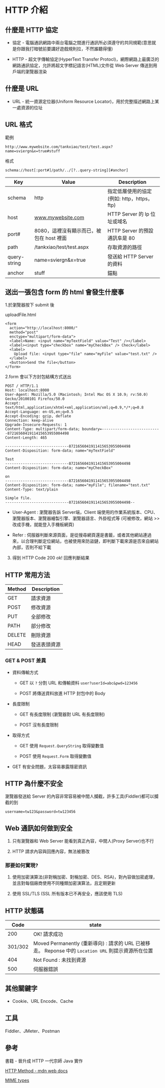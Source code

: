 # HTTP 介紹

## 什麼是 HTTP 協定

* 協定 - 電腦通訊網路中兩台電腦之間進行通訊所必須遵守的共同規範(意思就是你跟我打暗號前要講好遊戲規則拉，不然誰聽得懂)

* HTTP - 超文字傳輸協定(HyperText Transfer Protocl)，網際網路上最廣泛的網路通訊協定，允許將超文字標記語言(HTML)文件從 Web Server 傳送到用戶端的瀏覽器渲染

## 什麼是 URL

* URL - 統一資源定位器(Uniform Resource Locator)，用於完整描述網路上某一處資源的位址

## URL 格式

範例

```
http://www.mywebsite.com/tankxiao/test/test.aspx?name=sviergn&x=true#stuff
```

格式

```
schema://host[:port#]/path/../[?..query-string][#anchor]
```

| Key  | Value | Description |
| ------------- | ------------- | ------------- |
| schema | http  | 指定低層使用的協定 (例如: http，https，ftp) |
| host | www.mywebsite.com  | HTTP Server 的 Ip 位址或域名 |
| port#  | 8080，這裡沒有顯示而已，被包在 host 裡面  | HTTP Server 的預設通訊阜是 80 |
| path  | /tankxiao/test/test.aspx  | 存取資源的路徑 |
| query-string | name=sviergn&x=true  | 發送給 HTTP Server 的資料 |
| anchor | stuff  | 錨點 |

## 送出一張包含 form 的 html 會發生什麼事

1.於瀏覽器按下 submit 後

uploadFile.html

```
<form
  action="http://localhost:8000/"
  method="post"
  enctype="multipart/form-data">
  <label>Name: <input name="myTextField" value="Test" /></label>
  <label><input type="checkbox" name="myCheckBox" /> Check</label>
  <label>
    Upload file: <input type="file" name="myFile" value="test.txt" />
  </label>
  <button>Send the file</button>
</form>

```

2.form 會以下方封包結構方式送出

```
POST / HTTP/1.1
Host: localhost:8000
User-Agent: Mozilla/5.0 (Macintosh; Intel Mac OS X 10.9; rv:50.0) Gecko/20100101 Firefox/50.0
Accept: text/html,application/xhtml+xml,application/xml;q=0.9,*/*;q=0.8
Accept-Language: en-US,en;q=0.5
Accept-Encoding: gzip, deflate
Connection: keep-alive
Upgrade-Insecure-Requests: 1
Content-Type: multipart/form-data; boundary=---------------------------8721656041911415653955004498
Content-Length: 465

-----------------------------8721656041911415653955004498
Content-Disposition: form-data; name="myTextField"

Test
-----------------------------8721656041911415653955004498
Content-Disposition: form-data; name="myCheckBox"

on
-----------------------------8721656041911415653955004498
Content-Disposition: form-data; name="myFile"; filename="test.txt"
Content-Type: text/plain

Simple file.
-----------------------------8721656041911415653955004498--

```
* User-Agent : 瀏覽器告訴 Server端，Client 端使用的作業系統版本、CPU、瀏覽器版本、瀏覽器繪製引擎、瀏覽器語言、外掛程式等 (可被修改，網站 >> 改成手機，就能登入手機板網頁)

* Refer : 伺服器判斷來源頁面，是從搜尋網頁還是書籤，或者其他網站連過來，以合理判斷定位網站，也被使用來防盜鏈，即判斷下載來源是否來自網站內部，否則不給下載

3. 得到 HTTP Code 200 ok! 回應判斷結果 

## HTTP 常用方法

| Method  | Description |
| ------------- | ------------- |
| GET | 請求資源  |
| POST | 修改資源  |
| PUT  | 全部修改  |
| PATH  | 部分修改  |
| DELETE | 刪除資源  |
| HEAD | 發送表頭資源  |

### GET & POST 差異

* 資料傳輸方式

  * GET 以 `?` 分割 URL 和傳輸資料 `user?userId=abc&pwd=123456`

  * POST 將傳送資料放進 HTTP 封包中的 Body

* 長度限制 

  * GET 有長度限制 (瀏覽器對 URL 有長度限制)

  * POST 沒有長度限制

* 取得方式

  * GET 使用 `Request.QueryString` 取得變數值

  * POST 使用 `Request.Form` 取得變數值

* GET 有安全問題，太容易暴露隱密資訊

## HTTP 為什麼不安全

瀏覽器發送給 Server 的內容非常容易被中間人攔截，許多工具(Fiddler)都可以攔截的到

```
username=tw123&password=tw123456
```

## Web 通訊如何做到安全

1. 只有瀏覽器和 Web Server 能看到真正內容，中間人(Proxy Server)也不行

2. HTTP 請求內容與回應內容，無法被篡改

### 那要如何實現?

 1. 使用加密演算法(非對稱加密、對稱加密、DES、RSA)，對內容做加密處理，並且對每個廠商使用不同種類加密演算法，且定期更新
 
 2. 使用 SSL/TLS (SSL 所有版本已不再安全，應該使用 TLS)

## HTTP 狀態碼

| Code  | state |
| ------------- | ------------- |
| 200 | OK! 請求成功  |
| 301/302 | Moved Permanently (重新導向) : 請求的 URL 已被移走。 Reponse 中的 `Location URL` 則提示資源所在位置  |
| 404  | Not Found : 未找到資源  |
| 500 | 伺服器錯誤  |

## 其他關鍵字

* Cookie、URL Encode、Cache

## 工具

Fiddler、JMeter、Postman

## 參考

書籍 - 晉升成 HTTP 一代宗師 Java 實作

[HTTP Method - mdn web docs](https://developer.mozilla.org/zh-TW/docs/Web/HTTP/Methods)

[MIME types](https://developer.mozilla.org/en-US/docs/Web/HTTP/Basics_of_HTTP/MIME_Types)
